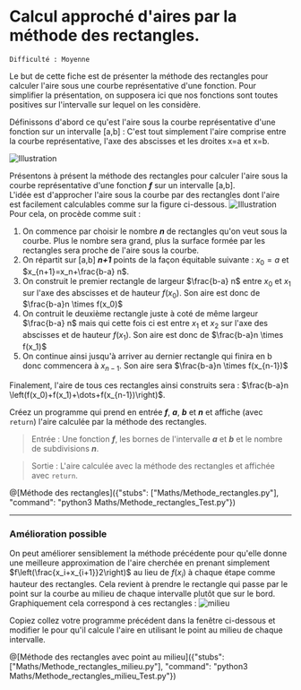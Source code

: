 # Calcul approché d'aires par la méthode des rectangles.
`Difficulté : Moyenne`

Le but de cette fiche est de présenter la méthode des rectangles pour calculer l'aire sous une courbe représentative d'une fonction. Pour simplifier la présentation, on supposera ici que nos fonctions sont toutes positives sur l'intervalle sur lequel on les considère.

Définissons d'abord ce qu'est l'aire sous la courbe représentative d'une fonction sur un intervalle [a,b] : C'est tout simplement l'aire comprise entre la courbe représentative, l'axe des abscisses et les droites x=a et x=b.

![Illustration](https://upload.wikimedia.org/wikipedia/commons/thumb/c/c9/Aire_sous_la_courbe.svg/220px-Aire_sous_la_courbe.svg.png)

Présentons à présent la méthode des rectangles pour calculer l'aire sous la courbe représentative d'une fonction ***f*** sur un intervalle [a,b].  
L'idée est d'approcher l'aire sous la courbe par des rectangles dont l'aire est facilement calculables comme sur la figure ci-dessous.
![Illustration](http://informatique.coursgratuits.net/methodes-numeriques/img/analnu69.jpg)
Pour cela, on procède comme suit :
1. On commence par choisir le nombre ***n*** de rectangles qu'on veut sous la courbe. Plus le nombre sera grand, plus la surface formée par les rectangles sera proche de l'aire sous la courbe.
1. On répartit sur [a,b] ***n+1*** points de la façon équitable suivante : $`x_0=a`$ et $`x_{n+1}=x_n+\frac{b-a} n`$.
1. On construit le premier rectangle de largeur $`\frac{b-a} n`$ entre $`x_0`$ et $`x_1`$ sur l'axe des abscisses et de hauteur $`f(x_0)`$. Son aire est donc de $`\frac{b-a}n \times f(x_0)`$
1. On contruit le deuxième rectangle juste à coté de même largeur $`\frac{b-a} n`$ mais qui  cette fois ci est entre $`x_1`$ et $`x_2`$ sur l'axe des abscisses et de hauteur $`f(x_1)`$. Son aire est donc de $`\frac{b-a}n \times f(x_1)`$
1. On continue ainsi jusqu'à arriver au dernier rectangle qui finira en b donc commencera à $`x_{n-1}`$. Son aire sera $`\frac{b-a}n \times f(x_{n-1})`$

Finalement, l'aire de tous ces rectangles ainsi construits sera : $`\frac{b-a}n \left(f(x_0)+f(x_1)+\dots+f(x_{n-1})\right)`$.

Créez un programme qui prend en entrée ***f***, ***a***, ***b*** et ***n*** et affiche (avec `return`) l'aire calculée par la méthode des rectangles.

> Entrée : Une fonction ***f***, les bornes de l'intervalle ***a*** et ***b*** et le nombre de subdivisions ***n***.

> Sortie : L'aire calculée avec la méthode des rectangles et affichée avec `return`.

@[Méthode des rectangles]({"stubs": ["Maths/Methode_rectangles.py"], "command": "python3 Maths/Methode_rectangles_Test.py"})

---

### Amélioration possible

On peut améliorer sensiblement la méthode précédente pour qu'elle donne une meilleure approximation de l'aire cherchée en prenant simplement $`f\left(\frac{x_i+x_{i+1}}2\right)`$ au lieu de $`f(x_i)`$ à chaque étape comme hauteur des rectangles. Cela revient à prendre le rectangle qui passe par le point sur la courbe au milieu de chaque intervalle plutôt que sur le bord.  
Graphiquement cela correspond à ces rectangles :
![milieu](https://upload.wikimedia.org/wikipedia/commons/thumb/3/3c/Int%C3%A9gration_num_rectangles.svg/300px-Int%C3%A9gration_num_rectangles.svg.png)

Copiez collez votre programme précédent dans la fenêtre ci-dessous et modifier le pour qu'il calcule l'aire en utilisant le point au milieu de chaque intervalle.

@[Méthode des rectangles avec point au milieu]({"stubs": ["Maths/Methode_rectangles_milieu.py"], "command": "python3 Maths/Methode_rectangles_milieu_Test.py"})

